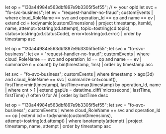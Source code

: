 let op = "130a44984e563dbf897e9b3305f5ef55";   // <- your opId
let svc = "fo-svc-business";
let ev  = "request-handler-no-fraud";
customEvents
| where cloud_RoleName == svc and operation_Id == op and name == ev
| extend cd = todynamic(customDimensions)
| project timestamp, itemId, name,
          attempt=tostring(cd.attempt),
          topic=tostring(cd.topic),
          status=tostring(cd.statusCode),
          error=tostring(cd.error)
| order by timestamp asc



let op = "130a44984e563dbf897e9b3305f5ef55";
let svc = "fo-svc-business";
let ev  = "request-handler-no-fraud";
customEvents
| where cloud_RoleName == svc and operation_Id == op and name == ev
| summarize n = count() by bin(timestamp, 1ms)
| order by timestamp asc



let svc = "fo-svc-business";
customEvents
| where timestamp > ago(3d) and cloud_RoleName == svc
| summarize cnt=count(), firstTime=min(timestamp), lastTime=max(timestamp)
          by operation_Id, name
| where cnt > 1
| extend gapUs = datetime_diff('microsecond', lastTime, firstTime)  // often 0 for AI
| order by lastTime desc




let op = "130a44984e563dbf897e9b3305f5ef55";
let svc = "fo-svc-business";
customEvents
| where cloud_RoleName == svc and operation_Id == op
| extend cd = todynamic(customDimensions), attempt=tostring(cd.attempt)
| where isnotempty(attempt)
| project timestamp, name, attempt
| order by timestamp asc





